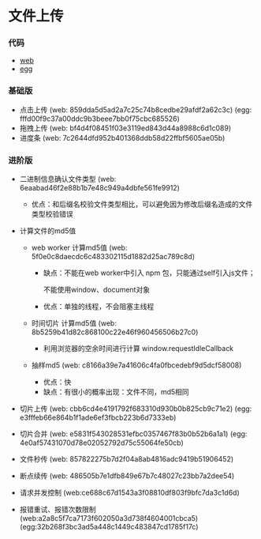 # 文件上传

### 代码

- [web](https://github.com/lxy030988/vite-vue-template)
- [egg](https://github.com/lxy030988/egg-server)

### 基础版

- 点击上传 (web: 859dda5d5ad2a7c25c74b8cedbe29afdf2a62c3c) (egg: fffd00f9c37a00ddc9b3beee7bb0f75cbc685526)
- 拖拽上传 (web: bf4d4f08451f03e3119ed843d44a8988c6d1c089) 
- 进度条  (web: 7c2644dfd952b401368ddb58d22ffbf5605ae05b) 

### 进阶版

- 二进制信息确认文件类型 (web: 6eaabad46f2e88b1b7e48c949a4dbfe561fe9912)

  - 优点：和后缀名校验文件类型相比，可以避免因为修改后缀名造成的文件类型校验错误

- 计算文件的md5值

  - web worker 计算md5值 (web: 5f0e0c8daecdc6c483302115d1882d25ac789c8d)

    - 缺点：不能在web worker中引入 npm 包，只能通过self引入js文件；

      不能使用window、document对象

    - 优点：单独的线程，不会阻塞主线程

  - 时间切片 计算md5值 (web: 8b5259b41d82c868100c22e46f960456506b27c0)
    - 利用浏览器的空余时间进行计算 window.requestIdleCallback
  - 抽样md5 (web: c8166a39e7a41606c4fa0fbcedebf9d5dcf58008)
    - 优点：快
    - 缺点：有很小的概率出现：文件不同，md5相同

- 切片上传 (web: cbb6cd4e4191792f683310d930b0b825cb9c71e2) (egg: e3fffeb66e864b1f1ade6ef3fbcb223b6d7333eb)
- 切片合并 (web: e5831f543028531efbc0357467f83b0b52b6a1a1) (egg: 4e0af57431070d78e02052792d75c55064fe50cb)
- 文件秒传 (web: 857822275b7d2f04a8ab4816adc9419b51906452)
- 断点续传 (web: 486505b7e1dfb849e67b7c48027c23bb7a2dee54)
- 请求并发控制 (web:ce688c67d1543a3f08810df803f9bfc7da3c1d6d)
- 报错重试、报错次数限制 (web:a2a8c5f7ca7173f602050a3d738f4604001cbca5) (egg:32b268f3bc3ad5a448c1449c483847cd1785f17c)

